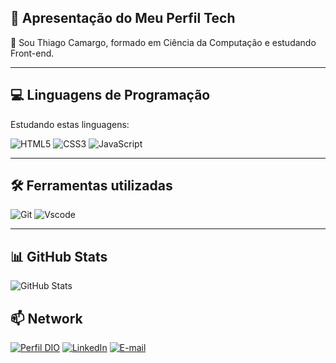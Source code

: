 ## 🚀 Apresentação do Meu Perfil Tech

👋 Sou Thiago Camargo, formado em Ciência da Computação e estudando Front-end.

---
## 💻  Linguagens de Programação
Estudando estas linguagens: 
</br>
 
![HTML5](https://img.shields.io/badge/HTML5-E34F26?style=for-the-badge&logo=html5&logoColor=white)
![CSS3](https://img.shields.io/badge/CSS3-1572B6?style=for-the-badge&logo=css3&logoColor=white)
![JavaScript](https://img.shields.io/badge/JavaScript-F7DF1E?style=for-the-badge&logo=javascript&logoColor=black)
</br>

---
## 🛠️  Ferramentas utilizadas
![Git](https://img.shields.io/badge/GIT-E44C30?style=for-the-badge&logo=git&logoColor=white)
![Vscode](https://img.shields.io/badge/Vscode-007ACC?style=for-the-badge&logo=visual-studio-code&logoColor=white)

---
## 📊   GitHub Stats
![GitHub Stats](https://github-readme-stats.vercel.app/api?username=thiagoCamarg&theme=transparent&bg_color=000&border_color=30A3DC&show_icons=true&icon_color=30A3DC&title_color=E94D5F&text_color=FFF)

## 📫  **Network**
[![Perfil DIO](https://img.shields.io/badge/-Meu%20Perfil%20na%20DIO-000000?style=for-the-badge&logo=gitbook&logoColor=white)](https://web.dio.me/users/thirod_camargo)
[![LinkedIn](https://img.shields.io/badge/linkedin-%230077B5.svg?style=for-the-badge&logo=linkedin&logoColor=white)](https://www.linkedin.com/in/thiagorodcamargo/)
[![E-mail](https://img.shields.io/badge/-Email-000?style=for-the-badge&logo=microsoft-outlook&logoColor=white)](mailto:thiagocamargo.dev@outlook.com)